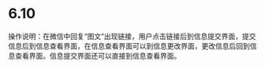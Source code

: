 # 6.10
操作说明：在微信中回复“图文”出现链接，用户点击链接后到信息提交界面，提交信息后到信息查看界面，在信息查看界面可以到信息更改界面，更改信息后回到信息查看界面。信息提交界面还可以直接到信息查看界面。
